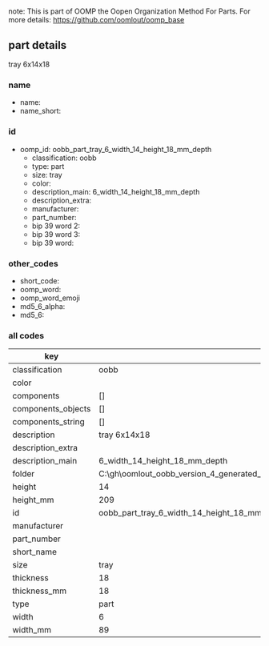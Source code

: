 #   

note: This is part of OOMP the Oopen Organization Method For Parts. For more details: https://github.com/oomlout/oomp_base

##  part details



tray 6x14x18

### name
* name: 
* name_short: 
### id
* oomp_id: oobb_part_tray_6_width_14_height_18_mm_depth
  * classification: oobb
  * type: part
  * size: tray
  * color: 
  * description_main: 6_width_14_height_18_mm_depth
  * description_extra: 
  * manufacturer: 
  * part_number: 
  * bip 39 word 2: 
  * bip 39 word 3: 
  * bip 39 word: 

### other_codes
* short_code: 
* oomp_word: 
* oomp_word_emoji 
* md5_6_alpha: 
* md5_6: 









### all codes 
| key | value |  
| --- | --- |  
| classification | oobb |  
| color |  |  
| components | [] |  
| components_objects | [] |  
| components_string | [] |  
| description | tray 6x14x18 |  
| description_extra |  |  
| description_main | 6_width_14_height_18_mm_depth |  
| folder | C:\gh\oomlout_oobb_version_4_generated_parts\things\oobb_part_tray_6_width_14_height_18_mm_depth |  
| height | 14 |  
| height_mm | 209 |  
| id | oobb_part_tray_6_width_14_height_18_mm_depth |  
| manufacturer |  |  
| part_number |  |  
| short_name |  |  
| size | tray |  
| thickness | 18 |  
| thickness_mm | 18 |  
| type | part |  
| width | 6 |  
| width_mm | 89 |  
